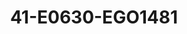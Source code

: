 ---
title: 41-E0630-EGO1481
image: /v1543919832/viterbo/41-E0630-EGO1481.jpg
brand: ego
layout: vestito
---